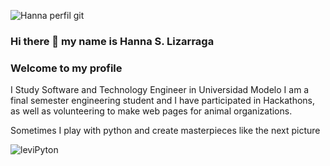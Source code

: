 
![Hanna perfil git](https://user-images.githubusercontent.com/32374669/155649798-62f3e8e5-37d3-4e4d-987f-d6197faed19e.gif)

### Hi there 👋 my name is Hanna S. Lizarraga
### Welcome to my profile

<!--
**HannaSiddharttha/HannaSiddharttha** is a ✨ _special_ ✨ repository because its `README.md` (this file) appears on your GitHub profile.

Here are some ideas to get you started:

- 🔭 I’m currently working on ... learn much more 
- 🌱 I’m currently learning ... python and more from frontend
- 💬 Ask me about ...Python, PHP, Laravel, React, Javascript and Web designer
- 📫 How to reach me: ...siddharttha95@gmail.com
- 😄 Pronouns: ...Spanish, but i can speak english
- ⚡ Fun fact: ...I love cats, snakes and Anime 
-->
I Study Software and Technology Engineer in Universidad Modelo
I am a final semester engineering student and I have participated in Hackathons, as well as volunteering to make web pages for animal organizations.
            
Sometimes I play with python and create masterpieces like the next picture
            
![leviPyton](https://user-images.githubusercontent.com/32374669/155648281-1850e6bc-7862-4728-910f-d749da5cf225.png)

         
